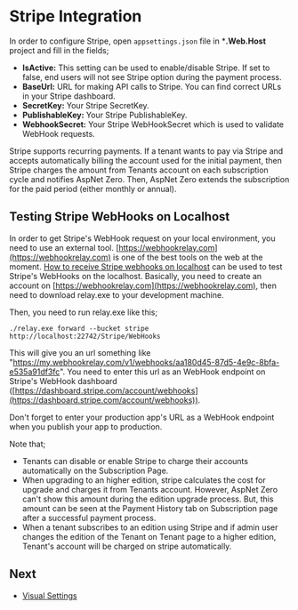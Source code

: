 # Stripe Integration

In order to configure Stripe, open `appsettings.json` file in ***.Web.Host** project and fill in the fields;

- **IsActive:** This setting can be used to enable/disable Stripe. If set to false, end users will not see Stripe option during the payment process.
- **BaseUrl:** URL for making API calls to Stripe. You can find correct URLs in your Stripe dashboard. 
- **SecretKey:** Your Stripe SecretKey.
- **PublishableKey:** Your Stripe PublishableKey.
- **WebhookSecret:** Your Stripe WebHookSecret which is used to validate WebHook requests.

Stripe supports recurring payments. If a tenant wants to pay via Stripe and accepts automatically billing the  account used for the initial payment, then Stripe charges the amount from Tenants account on each subscription cycle and notifies AspNet Zero. Then, AspNet Zero extends the subscription for the paid period (either monthly or annual).

## Testing Stripe WebHooks on Localhost

In order to get Stripe's WebHook request on your local environment, you need to use an external tool. [https://webhookrelay.com](https://webhookrelay.com) is one of the best tools on the web at the moment. [How to receive Stripe webhooks on localhost](https://webhookrelay.com/blog/2017/12/26/receiving-stripe-webhooks-localhost/) can be used to test Stripe's WebHooks on the localhost. Basically, you need to create an account on [https://webhookrelay.com](https://webhookrelay.com), then need to download relay.exe to your development machine. 

Then, you need to run relay.exe like this;

```./relay.exe forward --bucket stripe http://localhost:22742/Stripe/WebHooks```

This will give you an url something like "https://my.webhookrelay.com/v1/webhooks/aa180d45-87d5-4e9c-8bfa-e535a91df3fc". You need to enter this url as an WebHook endpoint on Stripe's WebHook dashboard ([https://dashboard.stripe.com/account/webhooks](https://dashboard.stripe.com/account/webhooks)).

Don't forget to enter your production app's URL as a WebHook endpoint when you publish your app to production.

Note that;
- Tenants can disable or enable Stripe to charge their accounts automatically on the Subscription Page. 
- When upgrading to an higher edition, stripe calculates the cost for upgrade and charges it from Tenants account. However, AspNet Zero can't show this amount during the edition upgrade process. But, this amount can be seen at the Payment History tab on Subscription page after a successful payment process.
- When a tenant subscribes to an edition using Stripe and if admin user changes the edition of the Tenant on Tenant page to a higher edition, Tenant's account will be charged on stripe automatically.

## Next

- [Visual Settings](Getting-Started-Angular-Visual-Settings)